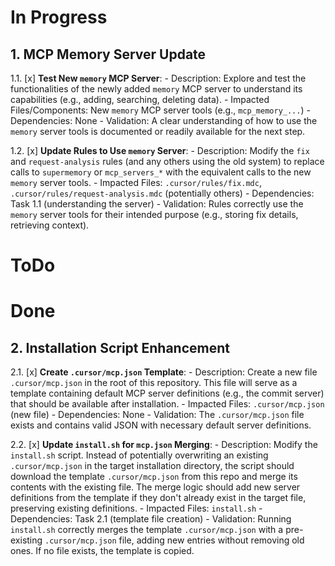# In Progress

## 1. MCP Memory Server Update

1.1. [x] **Test New `memory` MCP Server**:
    - Description: Explore and test the functionalities of the newly added `memory` MCP server to understand its capabilities (e.g., adding, searching, deleting data).
    - Impacted Files/Components: New `memory` MCP server tools (e.g., `mcp_memory_...`)
    - Dependencies: None
    - Validation: A clear understanding of how to use the `memory` server tools is documented or readily available for the next step.

1.2. [x] **Update Rules to Use `memory` Server**:
    - Description: Modify the `fix` and `request-analysis` rules (and any others using the old system) to replace calls to `supermemory` or `mcp_servers_*` with the equivalent calls to the new `memory` server tools.
    - Impacted Files: `.cursor/rules/fix.mdc`, `.cursor/rules/request-analysis.mdc` (potentially others)
    - Dependencies: Task 1.1 (understanding the server)
    - Validation: Rules correctly use the `memory` server tools for their intended purpose (e.g., storing fix details, retrieving context).

# ToDo

# Done

## 2. Installation Script Enhancement

2.1. [x] **Create `.cursor/mcp.json` Template**:
    - Description: Create a new file `.cursor/mcp.json` in the root of this repository. This file will serve as a template containing default MCP server definitions (e.g., the commit server) that should be available after installation.
    - Impacted Files: `.cursor/mcp.json` (new file)
    - Dependencies: None
    - Validation: The `.cursor/mcp.json` file exists and contains valid JSON with necessary default server definitions.

2.2. [x] **Update `install.sh` for `mcp.json` Merging**:
    - Description: Modify the `install.sh` script. Instead of potentially overwriting an existing `.cursor/mcp.json` in the target installation directory, the script should download the template `.cursor/mcp.json` from this repo and merge its contents with the existing file. The merge logic should add new server definitions from the template if they don't already exist in the target file, preserving existing definitions.
    - Impacted Files: `install.sh`
    - Dependencies: Task 2.1 (template file creation)
    - Validation: Running `install.sh` correctly merges the template `.cursor/mcp.json` with a pre-existing `.cursor/mcp.json` file, adding new entries without removing old ones. If no file exists, the template is copied.

